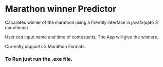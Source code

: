 # Marathon winner Predictor
Calculates winner of the marathon using a friendly interface in javafx(upto 3 marathons)

User can input name and time of contestants, The App will give the winners.

Currently supports 3 Marathon Formats.

### To Run just run the .exe file.
